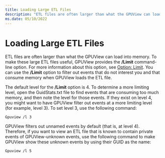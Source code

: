 ```yaml
---
title: Loading Large ETL Files
description: "ETL files are often larger than what the GPUView can load into memory."
ms.date: 05/10/2022
---
```


# Loading Large ETL Files  

ETL files are often larger than what the GPUView can load into memory. To make these large ETL files useful, GPUView provides the **/Limit** command-line option. For more information about this option, see [Option: Limit](option-limit.md). You can use the **/Limit** option to filter out events that do not interest you and that consume memory when GPUView loads the ETL file.   

The default level for the **/Limit** option is 4. To determine a more limiting level, open the GuidStats.txt file to find events that are consuming too much memory, and then note the level for those events. If they exist on level 4, you might want to have GPUView filter out events at a more limiting level (for example, level 3). To set level 3, use the following command:   

```
Gpuview /l 3   
```

GPUView filters out unnamed events by default (that is, at level 4). Therefore, if you want to view an ETL file that is known to contain private events of GPUView-unknown events, use the following command to make GPUView show these unknown events by using their GUID as the name:  

```
Gpuview /l 5 
```